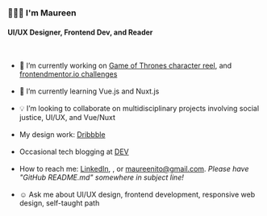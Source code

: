<!--
**maureento8888/maureento8888** is a ✨ _special_ ✨ repository because its `README.md` (this file) appears on your GitHub profile. -->

### 👩🏻‍💻  I'm Maureen

<h4>UI/UX Designer, Frontend Dev, and Reader</h4>
<br>
<ul>
  <li>🔭 I’m currently working on <a href="https://github.com/maureento8888/got-reel.git" target="_blank" rel="noopener noreferral">Game of Thrones character reel</a>, and <a href="https://github.com/maureento8888/Frontend-Mentor-Challenges.git" target="_blank" rel="https://github.com/maureento8888/Frontend-Mentor-Challenges.git">frontendmentor.io challenges</a></li>
  <br>
  <li>🌱 I’m currently learning Vue.js and Nuxt.js</li>
  <br>
  <li>💡 I’m looking to collaborate on multidisciplinary projects involving social justice, UI/UX, and Vue/Nuxt</li>
  <br>
  <li>My design work: <a href="https://dribbble.com/maureen_to" target="_blank" rel="noopener noreferral" alt="Dribbble">Dribbble</a></li>
  <br>
  <li>Occasional tech blogging at <a href="https://dev.to/maureento8888" target="_blank" rel="noopener noreferral" alt="dev.to">DEV</a></li>
  <br>
  <li>How to reach me: <a href="https://www.linkedin.com/in/maureento" target="_blank" rel="noopener noreferral" alt="LinkedIn">LinkedIn</a>, , or <a href="mailto:maureenito@gmail.com" target="_blank" rel="noopener noreferral">maureenito@gmail.com</a>.<em> Please have "GitHub README.md" somewhere in subject line!</em></li>
  <br>
  <li>☺️ Ask me about UI/UX design, frontend development, responsive web design, self-taught path</li>
